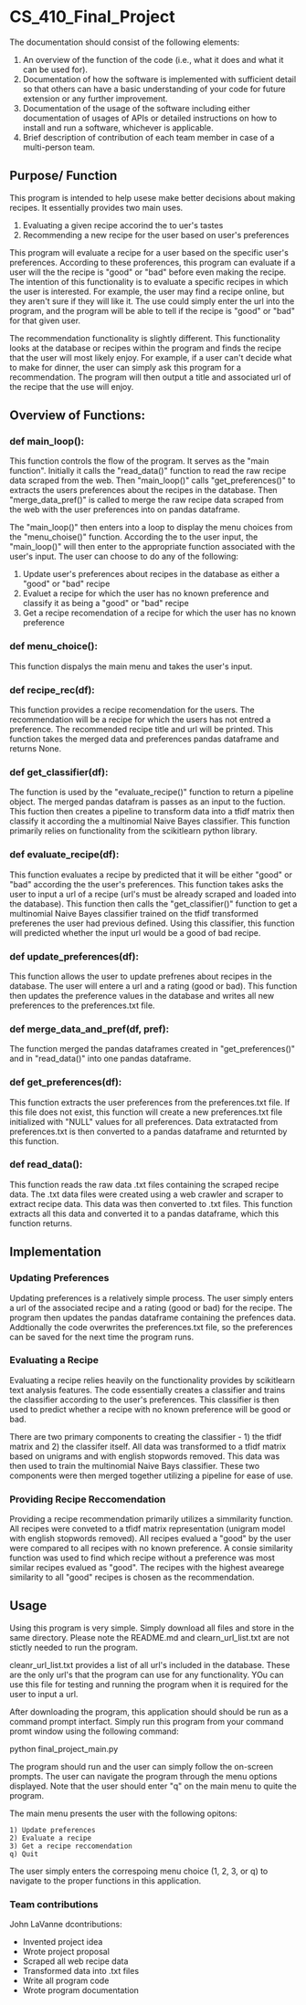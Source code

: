 # CS_410_Final_Project

The documentation should consist of the following elements: 
1) An overview of the function of the code (i.e., what it does and what it can be used for). 
2) Documentation of how the software is implemented with sufficient detail so that others can have a basic understanding of your code for future extension or any further improvement. 
3) Documentation of the usage of the software including either documentation of usages of APIs or detailed instructions on how to install and run a software, whichever is applicable.  
4) Brief description of contribution of each team member in case of a multi-person team.  

## Purpose/ Function
This program is intended to help usese make better decisions about making recipes. It essentially provides two main uses.
  1) Evaluating a given recipe accorind the to uer's tastes
  2) Recommending a new recipe for the user based on user's preferences

This program will evaluate a recipe for a user based on the specific user's preferences. According to these proferences, this program can evaluate if a user will the the recipe is "good" or "bad" before even making the recipe. The intention of this functionality is to evaluate a specific recipes in which the user is interested. For example, the user may find a recipe online, but they aren't sure if they will like it. The use could simply enter the url into the program, and the program will be able to tell if the recipe is "good" or "bad" for that given user.

The recommendation functionality is slightly different. This functionality looks at the database or recipes within the program and finds the recipe that the user will most likely enjoy. For example, if a user can't decide what to make for dinner, the user can simply ask this program for a recommendation. The program will then output a title and associated url of the recipe that the use will enjoy.


## Overview of Functions:

### def main_loop():
This function controls the flow of the program. It serves as the "main function". Initially it calls the "read_data()" function to read the raw recipe data scraped from the web. Then "main_loop()" calls "get_preferences()" to extracts the users preferences about the recipes in the database. Then "merge_data_pref()" is called to merge the raw recipe data scraped from the web with the user preferences into on pandas dataframe.

The "main_loop()" then enters into a loop to display the menu choices from the "menu_choise()" function. According the to the user input, the "main_loop()" will then enter to the appropriate function associated with the user's input. The user can choose to do any of the following:
  1) Update user's preferences about recipes in the database as either a "good" or "bad" recipe
  2) Evaluet a recipe for which the user has no known preference and classify it as being a "good" or "bad" recipe
  3) Get a recipe recomendation of a recipe for which the user has no known preference



### def menu_choice():
This function dispalys the main menu and takes the user's input.

### def recipe_rec(df):
This function provides a recipe recomendation for the users. The recommendation will be a recipe for which the users has not entred a preference. The recommended recipe title and url will be printed. This function takes the merged data and preferences pandas dataframe and returns None.

### def get_classifier(df):
The function is used by the "evaluate_recipe()" function to return a pipeline object. The merged pandas datafram is passes as an input to the fuction. This fuction then creates a pipeline to transform data into a tfidf matrix then classify it according the a multinomial Naive Bayes classifier. This function primarily relies on functionality from the scikitlearn python library.

### def evaluate_recipe(df):
This function evaluates a recipe by predicted that it will be either "good" or "bad" according the the user's preferences. This function takes asks the user to input a url of a recipe (url's must be already scraped and loaded into the database). This function then calls the "get_classifier()" function to get a multinomial Naive Bayes classifier trained on the tfidf transformed preferenes the user had previous defined. Using this classifier, this function will predicted whether the input url would be a good of bad recipe.

### def update_preferences(df):
This function allows the user to update prefrenes about recipes in the database. The user will entere a url and a rating (good or bad). This function then updates the preference values in the database and writes all new preferences to the preferences.txt file.

### def merge_data_and_pref(df, pref):
The function merged the pandas dataframes created in "get_preferences()" and in "read_data()" into one pandas dataframe.

### def get_preferences(df):
This function extracts the user preferences from the preferences.txt file. If this file does not exist, this function will create a new preferences.txt file initialized with "NULL" values for all preferences. Data extratacted from preferences.txt is then converted to a pandas dataframe and returnted by this function.

### def read_data():
This function reads the raw data .txt files containing the scraped recipe data. The .txt data files were created using a web crawler and scraper to extract recipe data. This data was then converted to .txt files. This function extracts all this data and converted it to a pandas dataframe, which this function returns.

## Implementation

### Updating Preferences
Updating preferences is a relatively simple process. The user simply enters a url of the associated recipe and a rating (good or bad) for the recipe. The program then updates the pandas dataframe containing the prefences data. Addtionally the code overwrites the preferences.txt file, so the preferences can be saved for the next time the program runs.

### Evaluating a Recipe
Evaluating a recipe relies heavily on the functionality provides by scikitlearn text analysis features. The code essentially creates a classifier and trains the classifier according to the user's preferences. This classifier is then used to predict whether a recipe with no known preference will be good or bad. 

There are two primary components to creating the classifier - 1) the tfidf matrix and 2) the classifer itself. All data was transformed to a tfidf matrix based on unigrams and with english stopwords removed. This data was then used to train the multinomial Naive Bays classifier. These two components were then merged together utilizing a pipeline for ease of use. 

### Providing Recipe Reccomendation
Providing a recipe recommendation primarily utilizes a simmilarity function. All recipes were conveted to a tfidf matrix representation (unigram model with english stopwords removed). All recipes evalued a "good" by the user were compared to all recipes with no known preference. A consie similarity function was used to find which recipe without a preference was most similar recipes evalued as "good". The recipes with the highest avearege similarity to all "good" recipes is chosen as the recommendation.


## Usage

Using this program is very simple. Simply download all files and store in the same directory. Please note the README.md and clearn_url_list.txt are not stictly needed to run the program. 

cleanr_url_list.txt provides a list of all url's included in the database. These are the only url's that the program can use for any functionality. YOu can use this file for testing and running the program when it is required for the user to input a url.

After downloading the program, this application should should be run as a command prompt interfact. Simply run this program from your command promt window using the following command:
  
   python final_project_main.py
   
The program should run and the user can simply follow the on-screen prompts. The user can navigate the program through the menu options displayed. Note that the user should enter "q" on the main menu to quite the program.

The main menu presents the user with the following opitons:

    1) Update preferences
    2) Evaluate a recipe
    3) Get a recipe reccomendation
    q) Quit
    
The user simply enters the correspoing menu choice (1, 2, 3, or q) to navigate to the proper functions in this application.

### Team contributions

John LaVanne dcontributions:
  - Invented project idea
  - Wrote project proposal
  - Scraped all web recipe data
  - Transformed data into .txt files
  - Write all program code
  - Wrote program documentation

